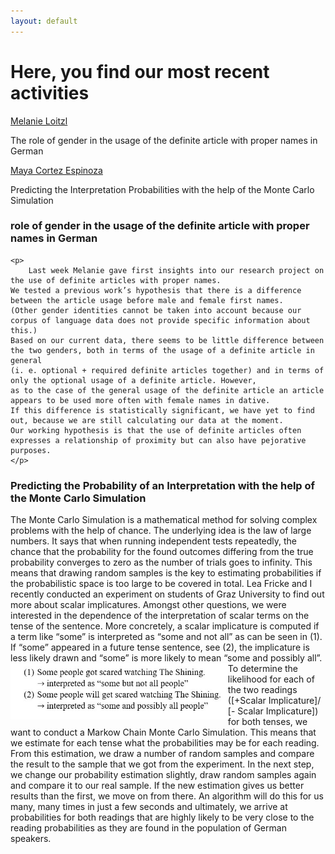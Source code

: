 ```yaml
---
layout: default
---
```




<h1>Here, you find our most recent activities</h1>
<div class="myDIV"><p><a href="#ML1">Melanie Loitzl</a></p></div>
<div class="hide"><p>The role of gender in the usage of the definite article with proper names in German</p></div>
<div class="myDIV"><p><a href="#MC1">Maya Cortez Espinoza</a></p></div>
<div class="hide"><p>Predicting the Interpretation Probabilities with the help of the Monte Carlo Simulation</p></div>



<div id="ML1">
    <h3> role of gender in the usage of the definite article with proper names in German </h3>

    <p>
        Last week Melanie gave first insights into our research project on the use of definite articles with proper names.
    We tested a previous work’s hypothesis that there is a difference between the article usage before male and female first names. 
    (Other gender identities cannot be taken into account because our corpus of language data does not provide specific information about this.) 
    Based on our current data, there seems to be little difference between the two genders, both in terms of the usage of a definite article in general 
    (i. e. optional + required definite articles together) and in terms of only the optional usage of a definite article. However, 
    as to the case of the general usage of the definite article an article appears to be used more often with female names in dative. 
    If this difference is statistically significant, we have yet to find out, because we are still calculating our data at the moment.
    Our working hypothesis is that the use of definite articles often expresses a relationship of proximity but can also have pejorative purposes.
    </p>
</div>

<div id="MC1">
    <h3>Predicting the Probability of an Interpretation with the help of the Monte Carlo Simulation</h3>
    <p>
    The Monte Carlo Simulation is a mathematical method for solving complex problems with the help of chance. 
    The underlying idea is the law of large numbers. It says that when running independent tests repeatedly, the chance that the probability 
    for the found outcomes differing from the true probability converges to zero as the number of trials goes to infinity. This means that drawing random samples 
    is the key to estimating probabilities if the probabilistic space is too large to be covered in total. 
    Lea Fricke and I recently conducted an experiment on students of Graz University to find out more about scalar implicatures. 
    Amongst other questions, we were interested in the dependence of the interpretation of scalar terms on the tense of the sentence. 
    More concretely, a scalar implicature is computed if a term like “some” is interpreted as “some and not all” as can be seen in (1). 
    If “some” appeared in a future tense sentence, see (2), the implicature is less likely drawn and “some” is more likely to mean “some and possibly all”. 
      <img 
           src="images/example_sis.jpg" 
           alt="A linguistic example showing Scalar Implicatures" 
           style="height:90px;float: left;">
    To determine the likelihood for each of the two readings ([+Scalar Implicature]/ [- Scalar Implicature]) for both tenses, 
    we want to conduct a Markow Chain Monte Carlo Simulation. This means that we estimate for each tense what the probabilities may be for each reading. 
    From this estimation, we draw a number of random samples and compare the result to the sample that we got from the experiment. 
    In the next step, we change our probability estimation slightly, draw random samples again and compare it to our real sample. 
    If the new estimation gives us better results than the first, we move on from there. An algorithm will do this for us many, 
    many times in just a few seconds and ultimately, we arrive at probabilities for both readings that are highly likely to be very 
    close to the reading probabilities as they are found in the population of German speakers.</p>  
</div>

